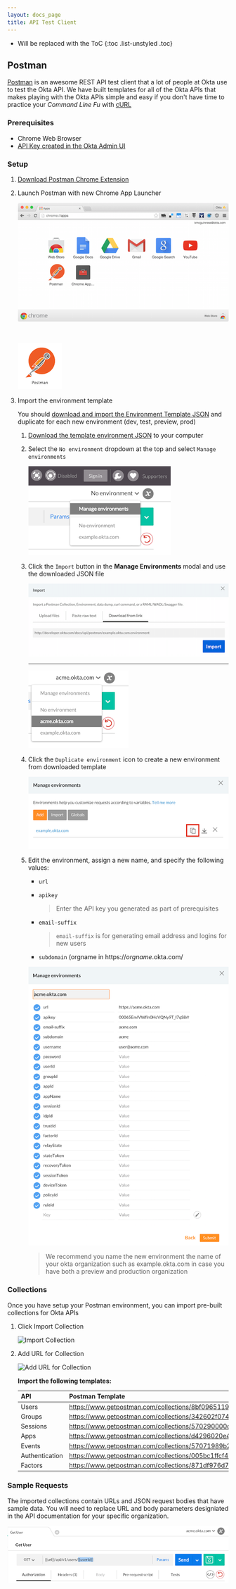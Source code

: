 ```yaml
---
layout: docs_page
title: API Test Client
---
```


* Will be replaced with the ToC
{:toc .list-unstyled .toc}

## Postman

[Postman](http://getpostman.com) is an awesome REST API test client that a lot of people at Okta use to test the Okta API.  We have built templates for all of the Okta APIs that makes playing with the Okta APIs simple and easy if you don't have time to practice your *Command Line Fu* with [cURL](http://en.wikipedia.org/wiki/CURL)

### Prerequisites

- Chrome Web Browser
- [API Key created in the Okta Admin UI](/docs/getting_started/getting_a_token.html)

### Setup

1. [Download Postman Chrome Extension](https://chrome.google.com/webstore/detail/postman-rest-client-packa/fhbjgbiflinjbdggehcddcbncdddomop)
2. Launch Postman with new Chrome App Launcher

    ![Chrome App Launcher](/assets/img/chrome-ui-app-launcher.png "Chrome App Launcher")
    
    <br>
    
    ![Postman App Icon](/assets/img/postman-icon.png "Postman App Icon")

3. Import the environment template

    You should [download and import the Environment Template JSON](templates/example.okta.com.postman_environment) and duplicate for each new environment (dev, test, preview, prod)

    1. [Download the template environment JSON](templates/example.okta.com.postman_environment) to your computer
    2. Select the `No environment` dropdown at the top and select `Manage environments`

        ![Manage Environments](/assets/img/postman-ui-manage-env.png "Manage Environments")

    3. Click the `Import` button in the **Manage Environments** modal and use the downloaded JSON file
   
        ![Import Environment](/assets/img/postman-ui-import-env.png "Import Environment")

        ---

        ![Choose Environment](/assets/img/postman-ui-choose-env.png "Choose Environment")

    4. Click the `Duplicate environment` icon to create a new environment from downloaded template

        ![Duplicate Environment](/assets/img/postman-ui-duplicate-env.png "Duplicate Environment")

    5. Edit the environment, assign a new name, and specify the following values:

        - `url`
        - `apikey`

            > Enter the API key you generated as part of prerequisites

        - `email-suffix`

            > `email-suffix` is for generating email address and logins for new users

        - `subdomain` (orgname in https://*orgname*.okta.com/

        ![Edit Environment](/assets/img/postman-ui-edit-env.png "Edit Environment")

        > We recommend you name the new environment the name of your okta organization such as example.okta.com in case you have both a preview and production organization

### Collections

Once you have setup your Postman environment, you can import pre-built collections for Okta APIs

1. Click Import Collection

    ![Import Collection](/assets/img/postman-ui-import-collection.png "Import Collection")

2. Add URL for Collection

    ![Add URL for Collection](/assets/img/postman-ui-import-url.png "Add URL for Collection")

    **Import the following templates:**

    API            | Postman Template
    -------------- | ---------------------------------------------------------
    Users          | https://www.getpostman.com/collections/8bf0965119e3a46fd18b
    Groups         | https://www.getpostman.com/collections/342602f07409f65559fd
    Sessions       | https://www.getpostman.com/collections/570290000c864ac8d454
    Apps           | https://www.getpostman.com/collections/d4296020e4118bdbfa7a
    Events         | https://www.getpostman.com/collections/57071989b25f5fc96070
    Authentication | https://www.getpostman.com/collections/005bc1ffcf4302fe4346
    Factors        | https://www.getpostman.com/collections/871df976d79a9a5f7a85

### Sample Requests

The imported collections contain URLs and JSON request bodies that have sample data.  You will need to replace URL and body parameters designiated in the API documentation for your specific organization. 

   ![Add URL for Collection](/assets/img/postman-ui-replace-id.png "Add URL for Collection")







